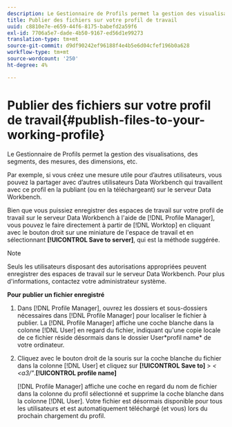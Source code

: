 ```yaml
---
description: Le Gestionnaire de Profils permet la gestion des visualisations, des segments, des mesures, des dimensions, etc.
title: Publier des fichiers sur votre profil de travail
uuid: c8810e7e-e659-44f6-8175-babefd2a59f6
exl-id: 7706a5e7-dade-4b50-9167-ed56d1e99273
translation-type: tm+mt
source-git-commit: d9df90242ef96188f4e4b5e6d04cfef196b0a628
workflow-type: tm+mt
source-wordcount: '250'
ht-degree: 4%

---
```


# Publier des fichiers sur votre profil de travail{#publish-files-to-your-working-profile}

Le Gestionnaire de Profils permet la gestion des visualisations, des segments, des mesures, des dimensions, etc.

Par exemple, si vous créez une mesure utile pour d’autres utilisateurs, vous pouvez la partager avec d’autres utilisateurs Data Workbench qui travaillent avec ce profil en la publiant (ou en la téléchargeant) sur le serveur Data Workbench.

Bien que vous puissiez enregistrer des espaces de travail sur votre profil de travail sur le serveur Data Workbench à l&#39;aide de [!DNL Profile Manager], vous pouvez le faire directement à partir de [!DNL Worktop] en cliquant avec le bouton droit sur une miniature de l&#39;espace de travail et en sélectionnant **[!UICONTROL Save to server]**, qui est la méthode suggérée.

>[!NOTE]
>
>Seuls les utilisateurs disposant des autorisations appropriées peuvent enregistrer des espaces de travail sur le serveur Data Workbench. Pour plus d&#39;informations, contactez votre administrateur système.

**Pour publier un fichier enregistré**

1. Dans [!DNL Profile Manager], ouvrez les dossiers et sous-dossiers nécessaires dans [!DNL Profile Manager] pour localiser le fichier à publier. La [!DNL Profile Manager] affiche une coche blanche dans la colonne [!DNL User] en regard du fichier, indiquant qu&#39;une copie locale de ce fichier réside désormais dans le dossier User\*profil name* de votre ordinateur.
1. Cliquez avec le bouton droit de la souris sur la coche blanche du fichier dans la colonne [!DNL User] et cliquez sur **[!UICONTROL Save to]** > *&lt; &lt;a3/&quot;*.**[!UICONTROL profile name]**

   [!DNL Profile Manager] affiche une coche en regard du nom de fichier dans la colonne du profil sélectionné et supprime la coche blanche dans la colonne [!DNL User]. Votre fichier est désormais disponible pour tous les utilisateurs et est automatiquement téléchargé (et vous) lors du prochain chargement du profil.
